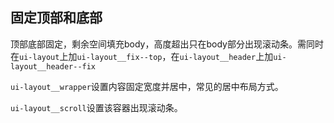 ## 固定顶部和底部

顶部底部固定，剩余空间填充body，高度超出只在body部分出现滚动条。需同时在`ui-layout`上加`ui-layout__fix--top`，在`ui-layout__header`上加`ui-layout__header--fix`

`ui-layout__wrapper`设置内容固定宽度并居中，常见的居中布局方式。

`ui-layout__scroll`设置该容器出现滚动条。